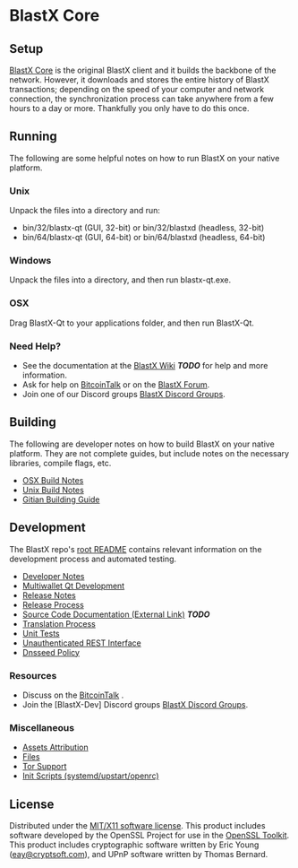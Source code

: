 BlastX Core
=====================

Setup
---------------------
[BlastX Core](http://BlastXcoin.com) is the original BlastX client and it builds the backbone of the network. However, it downloads and stores the entire history of BlastX transactions; depending on the speed of your computer and network connection, the synchronization process can take anywhere from a few hours to a day or more. Thankfully you only have to do this once.

Running
---------------------
The following are some helpful notes on how to run BlastX on your native platform.

### Unix

Unpack the files into a directory and run:

- bin/32/blastx-qt (GUI, 32-bit) or bin/32/blastxd (headless, 32-bit)
- bin/64/blastx-qt (GUI, 64-bit) or bin/64/blastxd (headless, 64-bit)

### Windows

Unpack the files into a directory, and then run blastx-qt.exe.

### OSX

Drag BlastX-Qt to your applications folder, and then run BlastX-Qt.

### Need Help?

* See the documentation at the [BlastX Wiki](https://en.bitcoin.it/wiki/Main_Page) ***TODO***
for help and more information.
* Ask for help on [BitcoinTalk](https://bitcointalk.org/index.php) or on the [BlastX Forum](http://BlastXcoin.com/).
* Join one of our Discord groups [BlastX Discord Groups](https://discord.gg/YcnvMqt).

Building
---------------------
The following are developer notes on how to build BlastX on your native platform. They are not complete guides, but include notes on the necessary libraries, compile flags, etc.

- [OSX Build Notes](build-osx.md)
- [Unix Build Notes](build-unix.md)
- [Gitian Building Guide](gitian-building.md)

Development
---------------------
The BlastX repo's [root README](https://github.com/BlastX-Core-Core/BlastX/blob/master/README.md) contains relevant information on the development process and automated testing.

- [Developer Notes](developer-notes.md)
- [Multiwallet Qt Development](multiwallet-qt.md)
- [Release Notes](release-notes.md)
- [Release Process](release-process.md)
- [Source Code Documentation (External Link)](https://dev.visucore.com/bitcoin/doxygen/) ***TODO***
- [Translation Process](translation_process.md)
- [Unit Tests](unit-tests.md)
- [Unauthenticated REST Interface](REST-interface.md)
- [Dnsseed Policy](dnsseed-policy.md)

### Resources

* Discuss on the [BitcoinTalk](https://bitcointalk.org/index.php?topic=1262920.0) .
* Join the [BlastX-Dev] Discord groups [BlastX Discord Groups](https://discord.gg/YcnvMqt).

### Miscellaneous
- [Assets Attribution](assets-attribution.md)
- [Files](files.md)
- [Tor Support](tor.md)
- [Init Scripts (systemd/upstart/openrc)](init.md)

License
---------------------
Distributed under the [MIT/X11 software license](http://www.opensource.org/licenses/mit-license.php).
This product includes software developed by the OpenSSL Project for use in the [OpenSSL Toolkit](https://www.openssl.org/). This product includes
cryptographic software written by Eric Young ([eay@cryptsoft.com](mailto:eay@cryptsoft.com)), and UPnP software written by Thomas Bernard.
